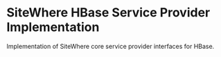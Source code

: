 SiteWhere HBase Service Provider Implementation
=================================================

Implementation of SiteWhere core service provider interfaces for HBase.
